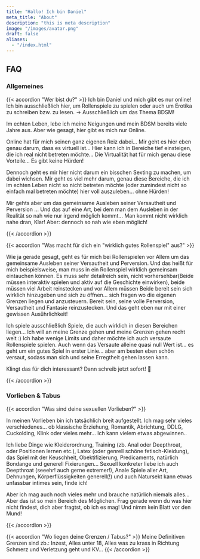 ```yaml
---
title: "Hallo! Ich bin Daniel"
meta_title: "About"
description: "this is meta description"
image: "/images/avatar.png"
draft: false
aliases:
  - "/index.html"
---
```




## FAQ
### Allgemeines

{{< accordion "Wer bist du?" >}}
Ich bin Daniel und mich gibt es nur online! Ich bin ausschließlich hier, um Rollenspiele zu spielen oder auch um Erotika zu schreiben bzw. zu lesen. -> Ausschließlich um das Thema BDSM!

Im echten Leben, lebe ich meine Neigungen und mein BDSM bereits viele Jahre aus. Aber wie gesagt, hier gibt es mich nur Online.

Online hat für mich seinen ganz eigenen Reiz dabei... Mir geht es hier eben genau darum, dass es virtuell ist... Hier kann ich in Bereiche tief einsteigen, die ich real nicht betreten möchte... Die Virtualität hat für mich genau diese Vorteile… Es gibt keine Hürden!

Dennoch geht es mir hier nicht darum ein bisschen Sexting zu machen, um dabei wichsen. Mir geht es viel mehr darum, genau diese Bereiche, die ich im echten Leben nicht so nicht betreten möchte (oder zumindest nicht so einfach mal betreten möchte) hier voll auszuleben… ohne Hürden!

Mir gehts aber um das gemeinsame Ausleben seiner Versautheit und Perversion … Und das auf eine Art, bei dem man dem Ausleben in der Realität so nah wie nur irgend möglich kommt… Man kommt nicht wirklich nahe dran, Klar! Aber: dennoch so nah wie eben möglich!

{{< /accordion >}}



{{< accordion "Was macht für dich ein "wirklich gutes Rollenspiel" aus?" >}}

Wie ja gerade gesagt, geht es für mich bei Rollenspielen vor Allem um das gemeinsame Ausleben seiner Versautheit und Perversion.
Und das heißt für mich beispielsweise, man muss in ein Rollenspiel wirklich gemeinsam eintauchen können. Es muss sehr detailreich sein, nicht vorhersehbar(Beide müssen interaktiv spielen und aktiv auf die Geschichte einwirken), beide müssen viel Arbeit reinstecken und vor Allem müssen Beide  bereit sein sich wirklich hinzugeben und sich zu öffnen… sich fragen wo die eigenen Grenzen liegen und anzusteuern. Bereit sein, seine volle Perversion, Versautheit und Fantasie reinzustecken. Und das geht eben nur mit einer gewissen Ausührlichkeit!

Ich spiele ausschließlich Spiele, die auch wirklich in diesen Bereichen liegen… Ich will an meine Grenze gehen und meine Grenzen gehen recht weit :) Ich habe wenige Limits und daher möchte ich auch versaute Rollenspiele spielen. Auch wenn das Versaute alleine quasi null Wert ist... es geht um ein gutes Spiel in erster Linie... aber am besten eben schön versaut, sodass man sich und seine Erregtheit gehen lassen kann.

Klingt das für dich interessant? Dann schreib jetzt sofort! 🙂

{{< /accordion >}}

### Vorlieben & Tabus

{{< accordion "Was sind deine sexuellen Vorlieben?" >}}

In meinen Vorlieben bin ich tatsächlich breit aufgestellt. Ich mag sehr vieles verschiedenes... ob klassische Erziehung, Romantik, Abrichtung, DDLG, Cuckolding, Klink oder vieles mehr... Ich kann vielem etwas abgewinnen..

Ich liebe Dinge wie Kleiderordnung, Training (zb. Anal oder Deepthroat, oder Positionen lernen etc.), Latex (oder genrell schöne fetisch-Kleidung), das Spiel mit der Keuschheit, Obektifizierung, Predicaments, natürlich Bondange und generell Fixierungen... Sexuell konkreter liebe ich auch Deepthroat (seeehr! auch gerne extremer!), Anale Spiele aller Art, Dehnungen, Körperflüssigkeiten generell(!) und auch Natursekt kann etwas unfassbar intimes sein, finde ich!

Aber ich mag auch noch vieles mehr und brauche natürlich niemals alles... Aber das ist so mein Bereich des Möglichen. Frag gerade wenn du was hier nicht findest, dich aber fragtst, ob ich es mag! Und nimm kein Blatt vor den Mund!

{{< /accordion >}}

{{< accordion "Wo liegen deine Grenzen / Tabus?" >}}
Meine Definitiven Grenzen sind zb.:
Inzest, Alles unter 18, Alles was zu krass in Richtung Schmerz und Verletzung geht und KV...
{{< /accordion >}}

